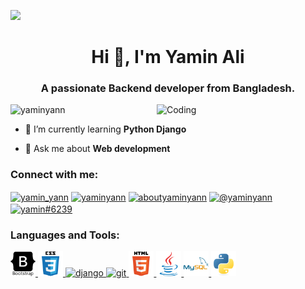 ![](https://miro.medium.com/v2/resize:fit:720/format:webp/1*XGmnIt4IF_D7Sqt8_C1Qvg.jpeg)



<h1 align="center">Hi 👋, I'm Yamin Ali</h1>
<h3 align="center">A passionate Backend developer from Bangladesh.</h3>


<img align="right" alt="Coding" width="270" src="https://miro.medium.com/v2/resize:fit:640/1*Fbek-4a2VBRwvnpAigbwpA.gif">

<p align="left"> <img src="[https://komarev.com/ghpvc/?username=yaminyann&label=Profile%20views&color=0e75b6&style=flat](https://medium.com/@yaminyann/knowlege-is-real-asset-all-others-sca-bafab93e4b64)" alt="yaminyann" /> </p>


- 🌱 I’m currently learning **Python Django**

- 💬 Ask me about **Web development**


<h3 align="left">Connect with me:</h3>
<p align="left">
<a href="https://twitter.com/yamin_yann" target="blank"><img align="center" src="https://raw.githubusercontent.com/rahuldkjain/github-profile-readme-generator/master/src/images/icons/Social/twitter.svg" alt="yamin_yann" height="30" width="40" /></a>
<a href="https://linkedin.com/in/yaminyann" target="blank"><img align="center" src="https://raw.githubusercontent.com/rahuldkjain/github-profile-readme-generator/master/src/images/icons/Social/linked-in-alt.svg" alt="yaminyann" height="30" width="40" /></a>
<a href="https://fb.com/aboutyaminyann" target="blank"><img align="center" src="https://raw.githubusercontent.com/rahuldkjain/github-profile-readme-generator/master/src/images/icons/Social/facebook.svg" alt="aboutyaminyann" height="30" width="40" /></a>
<a href="https://medium.com/@yaminyann" target="blank"><img align="center" src="https://raw.githubusercontent.com/rahuldkjain/github-profile-readme-generator/master/src/images/icons/Social/medium.svg" alt="@yaminyann" height="30" width="40" /></a>
<a href="https://discord.gg/yamin#6239" target="blank"><img align="center" src="https://raw.githubusercontent.com/rahuldkjain/github-profile-readme-generator/master/src/images/icons/Social/discord.svg" alt="yamin#6239" height="30" width="40" /></a>



<h3 align="left">Languages and Tools:</h3>
<p align="left"> <a href="https://getbootstrap.com" target="_blank" rel="noreferrer"> <img src="https://raw.githubusercontent.com/devicons/devicon/master/icons/bootstrap/bootstrap-plain-wordmark.svg" alt="bootstrap" width="40" height="40"/> </a> <a href="https://www.w3schools.com/css/" target="_blank" rel="noreferrer"> <img src="https://raw.githubusercontent.com/devicons/devicon/master/icons/css3/css3-original-wordmark.svg" alt="css3" width="40" height="40"/> </a> <a href="https://www.djangoproject.com/" target="_blank" rel="noreferrer"> <img src="https://cdn.worldvectorlogo.com/logos/django.svg" alt="django" width="40" height="40"/> </a> <a href="https://git-scm.com/" target="_blank" rel="noreferrer"> <img src="https://www.vectorlogo.zone/logos/git-scm/git-scm-icon.svg" alt="git" width="40" height="40"/> </a> <a href="https://www.w3.org/html/" target="_blank" rel="noreferrer"> <img src="https://raw.githubusercontent.com/devicons/devicon/master/icons/html5/html5-original-wordmark.svg" alt="html5" width="40" height="40"/> </a> <a href="https://www.java.com" target="_blank" rel="noreferrer"> <img src="https://raw.githubusercontent.com/devicons/devicon/master/icons/java/java-original.svg" alt="java" width="40" height="40"/> </a> <a href="https://www.mysql.com/" target="_blank" rel="noreferrer"> <img src="https://raw.githubusercontent.com/devicons/devicon/master/icons/mysql/mysql-original-wordmark.svg" alt="mysql" width="40" height="40"/> </a> <a href="https://www.python.org" target="_blank" rel="noreferrer"> <img src="https://raw.githubusercontent.com/devicons/devicon/master/icons/python/python-original.svg" alt="python" width="40" height="40"/> </a> </p>



